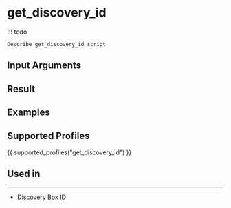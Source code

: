 

# get_discovery_id

<!-- prettier-ignore -->
!!! todo

    Describe get_discovery_id script

## Input Arguments

## Result

## Examples

## Supported Profiles

{{ supported_profiles("get_discovery_id") }}

## Used in
----
* [Discovery Box ID](../discovery-reference/box/id.md)
